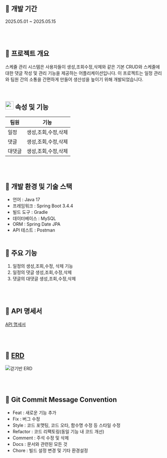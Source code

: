 
<br>

## 📅 개발 기간
2025.05.01 ~ 2025.05.15

<br>

<br>

## 📅 프로젝트 개요
스케쥴 관리 시스템은 사용자들이 생성,조회수정,삭제와 같은 기본 CRUD와 스케줄에 대한 댓글 작성 및 관리 기능을 제공하는 어플리케이션입니다. 
이 프로젝트는 일정 관리와 팀원 간의 소통을 간편하게 만들어 생산성을 높이기 위해 개발되었습니다.

<br>

## <img src="https://github.com/user-attachments/assets/5ec3e2f1-a7ab-4fa9-ae18-7f068e0f76bc" width="26px" height="26px"> 속성 및 기능
| 팀원 | 기능 |
| --- | --- |
| 일정 | 생성,조회,수정,삭제 |
| 댓글 | 생성,조회,수정,삭제 |
| 대댓글 | 생성,조회,수정,삭제 |

<br><br>

## 📌 개발 환경 및 기술 스택

- 언어 : Java 17
- 프레임워크 : Spring Boot 3.4.4
- 빌드 도구 : Gradle
- 데이터베이스 : MySQL
- ORM : Spring Date JPA
- API 테스트 : Postman
<br><br>

## 📌 주요 기능 
1. 일정의 생성,조회,수정, 삭제 기능
2. 일정의 댓글 생성,조회,수정,삭제
3. 댓글의 대댓글 생성,조회,수정,삭제


<br><br>

## 📌 API 명세서
[API 명세서](https://teamsparta.notion.site/API-1e62dc3ef5148027bee4e2fccde1bae9)

<br><br>


## 📌 [ERD](https://www.erdcloud.com/d/DGeK8xGTeu7rJ2Dd5)
![걷기반 ERD](https://github.com/user-attachments/assets/7554ad51-6eba-41cc-b669-4d14d4ead362)

<br><br>

## 📌 Git Commit Message Convention

* Feat : 새로운 기능 추가
* Fix : 버그 수정
* Style : 코드 포맷팅, 코드 오타, 함수명 수정 등 스타일 수정
* Refactor : 코드 리팩토링(동일 기능 내 코드 개선)
* Comment : 주석 수정 및 삭제
* Docs : 문서와 관련된 모든 것
* Chore : 빌드 설정 변경 및 기타 환경설정
